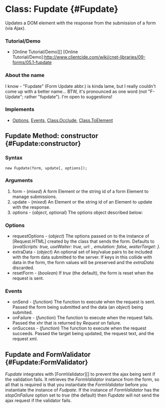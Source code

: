 Class: Fupdate {#Fupdate}
=========================
Updates a DOM element with the response from the submission of a form (via Ajax).

### Tutorial/Demo

* [Online Tutorial/Demo][]
[Online Tutorial/Demo]:http://www.clientcide.com/wiki/cnet-libraries/09-forms/05.1-fupdate

### About the name

I know - "Fupdate" (Form Update abbr.) is kinda lame, but I really couldn't come up with a better name... BTW, it's pronounced as one word (not "F-Update"; rather "fupdate"). I'm open to suggestions!

### Implements

- [Options][], [Events][], [Class.Occlude][], [Class.ToElement][]

Fupdate Method: constructor {#Fupdate:constructor}
--------------------------------------------------

### Syntax

	new Fupdate(form, update[, options]);

### Arguments

1. form  - (*mixed*) A form Element or the string id of a form Element to manage submissions.
2. update - (*mixed*) An Element or the string id of an Element to update with the response.
3. options - (*object*, optional) The options object described below:

### Options

* requestOptions - (*object*) The options passed on to the instance of [Request.HTML] created by the class that sends the form. Defaults to *{evalScripts: true, useWaiter: true, url: <the form url>, emulation: false, waiterTarget: <the update argument>}*.
* extraData - (*object*) An optional set of key/value pairs to be included with the form data submitted to the server. If keys in this collide with data in the form, the form values will be preserved and the *extraData* discarded.
* resetForm - (*boolean*) If *true* (the default), the form is reset when the request is sent.

### Events

* onSend - (*function*) The function to execute when the request is sent. Passed the form being submitted and the data (an *object*) being submited.
* onFailure - (*function*) The function to execute when the request fails. Passed the xhr that is returned by *Request* on failure.
* onSuccess - (*function*) The function to execute when the request succeeds. Passed the target being updated, the request text, and the request xml.

Fupdate and FormValidator {#Fupdate:FormValidator}
-------------------------------------------------

*Fupdate* integrates with [FormValidator][] to prevent the ajax being sent if the validation fails. It retrieves the *FormValidator* instance from the form, so all that is required is that you instantiate the *FormValidator* before you instantiate the instance of *Fudpate*. If the instance of *FormValidator* has the *stopOnFailure* option set to *true* (the default) then *Fupdate* will not send the ajax request if the validator fails.

[Chain]: http://www.mootools.net/docs/core/Class/Class.Extras#Chain
[Events]: http://www.mootools.net/docs/core/Class/Class.Extras#Events
[Options]: http://www.mootools.net/docs/core/Class/Class.Extras#Options
[Class.Occlude]: http://mootools.net/docs/more/Class/Class.Occlude
[Class.ToElement]: /docs/Class/Class.ToElement